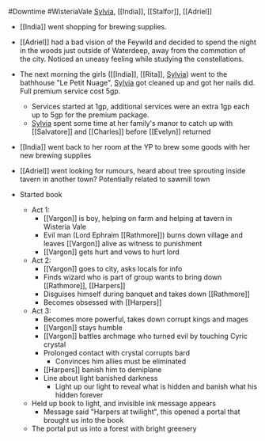 #Downtime #WisteriaVale 
[Sylvia](PCs/Past/Sylvia.md), [[India]], [[Stalfor]], [[Adriel]]

- [[India]] went shopping for brewing supplies.
- [[Adriel]] had a bad vision of the Feywild and decided to spend the night in the woods just outside of Waterdeep, away from the commotion of the city. Noticed an uneasy feeling while studying the constellations.
- The next morning the girls ([[India]], [[Rita]], [Sylvia](PCs/Past/Sylvia.md)) went to the bathhouse "Le Petit Nuage", [Sylvia](PCs/Past/Sylvia.md) got cleaned up and got her nails did. Full premium service cost 5gp.
	- Services started at 1gp, additional services were an extra 1gp each up to 5gp for the premium package.
	- [Sylvia](PCs/Past/Sylvia.md) spent some time at her family's manor to catch up with [[Salvatore]] and [[Charles]] before [[Evelyn]] returned
- [[India]] went back to her room at the YP to brew some goods with her new brewing supplies
- [[Adriel]] went looking for rumours, heard about tree sprouting inside tavern in another town? Potentially related to sawmill town

- Started book
	- Act 1:
		- [[Vargon]] is boy, helping on farm and helping at tavern in Wisteria Vale
		- Evil man (Lord Ephraim [[Rathmore]]) burns down village and leaves [[Vargon]] alive as witness to punishment
		- [[Vargon]] gets hurt and vows to hurt lord 
	- Act 2:
		- [[Vargon]] goes to city, asks locals for info
		- Finds wizard who is part of group wants to bring down [[Rathmore]], [[Harpers]]
		- Disguises himself during banquet and takes down [[Rathmore]]
		- Becomes obsessed with [[Harpers]]
	- Act 3:
		- Becomes more powerful, takes down corrupt kings and mages
		- [[Vargon]] stays humble
		- [[Vargon]] battles archmage who turned evil by touching Cyric crystal
		- Prolonged contact with crystal corrupts bard
			- Convinces him allies must be eliminated
		- [[Harpers]] banish him to demiplane
		- Line about light banished darkness
			- Light up our light to reveal what is hidden and banish what his hidden forever
	- Held up book to light, and invisible ink message appears
		- Message said "Harpers at twilight", this opened a portal that brought us into the book
	- The portal put us into a forest with bright greenery 